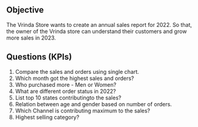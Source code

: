 ## Objective
The Vrinda Store wants to create an annual sales report for 2022. So that, the owner of the Vrinda store can understand their customers and grow more sales in 2023.

## Questions (KPIs)
1. Compare the sales and orders using single chart.
2. Which month got the highest sales and orders?
3. Who purchased more - Men or Women?
4. What are different order status in 2022?
5. List top 10 states contributingto the sales?
6. Relation between age and gender based on number of orders.
7. Which Channel is contributing maximum to the sales?
8. Highest selling category?
